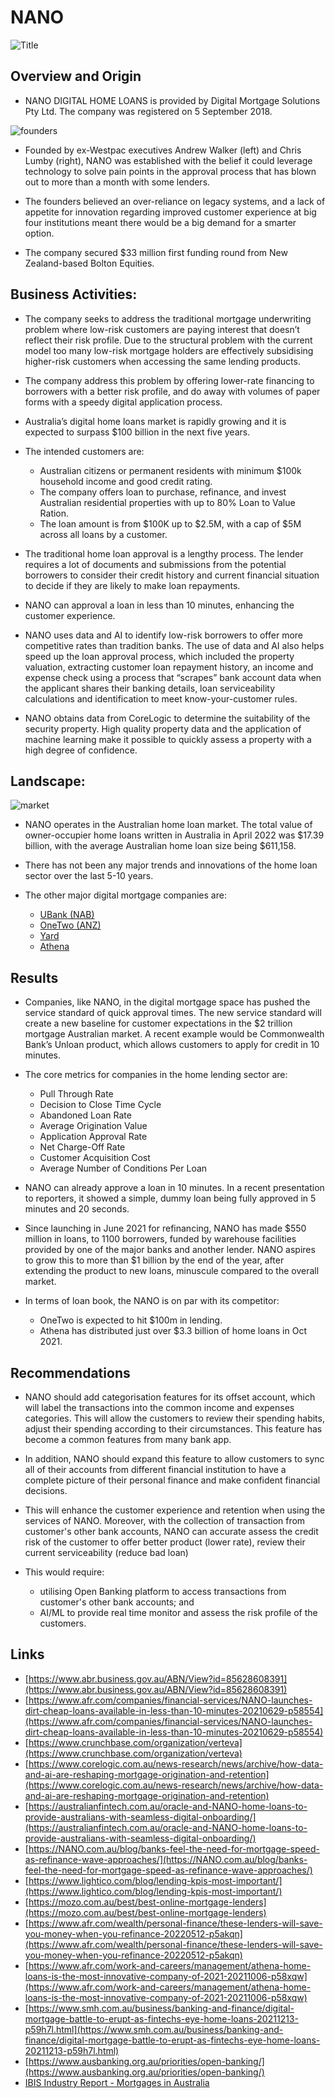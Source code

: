 # NANO

![Title](./images/Nano-Title.png)

## Overview and Origin

- NANO DIGITAL HOME LOANS is provided by
  Digital Mortgage Solutions Pty Ltd. The company was registered on 5 September 2018.

![founders](./images/Blog_Andrew_and_Chris.jpeg)

- Founded by ex-Westpac executives Andrew Walker (left) and Chris Lumby (right), NANO was established with the belief it could leverage technology to solve pain points in the approval process that has blown out to more than a month with some lenders.

- The founders believed an over-reliance on legacy systems, and a lack of appetite for innovation regarding improved customer experience at big four institutions meant there would be a big demand for a smarter option.

- The company secured $33 million first funding round from New Zealand-based Bolton Equities.

## Business Activities:

- The company seeks to address the traditional mortgage underwriting problem where low-risk customers are paying interest that doesn’t reflect their risk profile. Due to the structural problem with the current model too many low-risk mortgage holders are effectively subsidising higher-risk customers when accessing the same lending products.

- The company address this problem by offering lower-rate financing to borrowers with a better risk profile, and do away with volumes of paper forms with a speedy digital application process.

- Australia’s digital home loans market is rapidly growing and it is expected to surpass $100 billion in the next five years.

- The intended customers are:

  - Australian citizens or permanent residents with minimum $100k household income and good credit rating.
  - The company offers loan to purchase, refinance, and invest Australian residential properties with up to 80% Loan to Value Ration.
  - The loan amount is from $100K up to $2.5M, with a cap of $5M across all loans by a customer.

- The traditional home loan approval is a lengthy process. The lender requires a lot of documents and submissions from the potential borrowers to consider their credit history and current financial situation to decide if they are likely to make loan repayments.

- NANO can approval a loan in less than 10 minutes, enhancing the customer experience.

- NANO uses data and AI to identify low-risk borrowers to offer more competitive rates than tradition banks. The use of data and AI also helps speed up the loan approval process, which included the property valuation, extracting customer loan repayment history, an income and expense check using a process that “scrapes” bank account data when the applicant shares their banking details, loan serviceability calculations and identification to meet know-your-customer rules.

- NANO obtains data from CoreLogic to determine the suitability of the security property. High quality property data and the application of machine learning make it possible to quickly assess a property with a high degree of confidence.

## Landscape:

![market](./images/deloitte-au-residential-mortgage-lending2000-2019.webp)

- NANO operates in the Australian home loan market. The total value of owner-occupier home loans written in Australia in April 2022 was $17.39 billion, with the average Australian home loan size being $611,158.

- There has not been any major trends and innovations of the home loan sector over the last 5-10 years.

- The other major digital mortgage companies are:
  - [UBank (NAB)](https://www.ubank.com.au/)
  - [OneTwo (ANZ)](https://www.onetwo.com.au/index.html)
  - [Yard](https://www.yard.com.au/)
  - [Athena](https://www.athena.com.au/)

## Results

- Companies, like NANO, in the digital mortgage space has pushed the service standard of quick approval times. The new service standard will create a new baseline for customer expectations in the $2 trillion mortgage Australian market. A recent example would be Commonwealth Bank’s Unloan product, which allows customers to apply for credit in 10 minutes.

- The core metrics for companies in the home lending sector are:

  - Pull Through Rate
  - Decision to Close Time Cycle
  - Abandoned Loan Rate
  - Average Origination Value
  - Application Approval Rate
  - Net Charge-Off Rate
  - Customer Acquisition Cost
  - Average Number of Conditions Per Loan

- NANO can already approve a loan in 10 minutes. In a recent presentation to reporters, it showed a simple, dummy loan being fully approved in 5 minutes and 20 seconds.

- Since launching in June 2021 for refinancing, NANO has made $550 million in loans, to 1100 borrowers, funded by warehouse facilities provided by one of the major banks and another lender. NANO aspires to grow this to more than $1 billion by the end of the year, after extending the product to new loans, minuscule compared to the overall market.

- In terms of loan book, the NANO is on par with its competitor:
  - OneTwo is expected to hit $100m in lending.
  - Athena has distributed just over $3.3 billion of home loans in Oct 2021.

## Recommendations

- NANO should add categorisation features for its offset account, which will label the transactions into the common income and expenses categories. This will allow the customers to review their spending habits, adjust their spending according to their circumstances. This feature has become a common features from many bank app.

- In addition, NANO should expand this feature to allow customers to sync all of their accounts from different financial institution to have a complete picture of their personal finance and make confident financial decisions.

- This will enhance the customer experience and retention when using the services of NANO. Moreover, with the collection of transaction from customer's other bank accounts, NANO can accurate assess the credit risk of the customer to offer better product (lower rate), review their current serviceability (reduce bad loan)

- This would require:

  - utilising Open Banking platform to access transactions from customer's other bank accounts; and
  - AI/ML to provide real time monitor and assess the risk profile of the customers.

## Links

- [https://www.abr.business.gov.au/ABN/View?id=85628608391](https://www.abr.business.gov.au/ABN/View?id=85628608391)
- [https://www.afr.com/companies/financial-services/NANO-launches-dirt-cheap-loans-available-in-less-than-10-minutes-20210629-p58554](https://www.afr.com/companies/financial-services/NANO-launches-dirt-cheap-loans-available-in-less-than-10-minutes-20210629-p58554)
- [https://www.crunchbase.com/organization/verteva](https://www.crunchbase.com/organization/verteva)
- [https://www.corelogic.com.au/news-research/news/archive/how-data-and-ai-are-reshaping-mortgage-origination-and-retention](https://www.corelogic.com.au/news-research/news/archive/how-data-and-ai-are-reshaping-mortgage-origination-and-retention)
- [https://australianfintech.com.au/oracle-and-NANO-home-loans-to-provide-australians-with-seamless-digital-onboarding/](https://australianfintech.com.au/oracle-and-NANO-home-loans-to-provide-australians-with-seamless-digital-onboarding/)
- [https://NANO.com.au/blog/banks-feel-the-need-for-mortgage-speed-as-refinance-wave-approaches/](https://NANO.com.au/blog/banks-feel-the-need-for-mortgage-speed-as-refinance-wave-approaches/)
- [https://www.lightico.com/blog/lending-kpis-most-important/](https://www.lightico.com/blog/lending-kpis-most-important/)
- [https://mozo.com.au/best/best-online-mortgage-lenders](https://mozo.com.au/best/best-online-mortgage-lenders)
- [https://www.afr.com/wealth/personal-finance/these-lenders-will-save-you-money-when-you-refinance-20220512-p5akqn](https://www.afr.com/wealth/personal-finance/these-lenders-will-save-you-money-when-you-refinance-20220512-p5akqn)
- [https://www.afr.com/work-and-careers/management/athena-home-loans-is-the-most-innovative-company-of-2021-20211006-p58xqw](https://www.afr.com/work-and-careers/management/athena-home-loans-is-the-most-innovative-company-of-2021-20211006-p58xqw)
- [https://www.smh.com.au/business/banking-and-finance/digital-mortgage-battle-to-erupt-as-fintechs-eye-home-loans-20211213-p59h7l.html](https://www.smh.com.au/business/banking-and-finance/digital-mortgage-battle-to-erupt-as-fintechs-eye-home-loans-20211213-p59h7l.html)
- [https://www.ausbanking.org.au/priorities/open-banking/](https://www.ausbanking.org.au/priorities/open-banking/)
- [IBIS Industry Report - Mortgages in Australia](./data/X0010%20Mortgages%20in%20Australia%20Industry%20Report.pdf)
